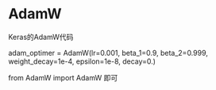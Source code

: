 # AdamW

Keras的AdamW代码

adam_optimer = AdamW(lr=0.001, beta_1=0.9, beta_2=0.999, weight_decay=1e-4, epsilon=1e-8, decay=0.)

from AdamW import AdamW 即可

